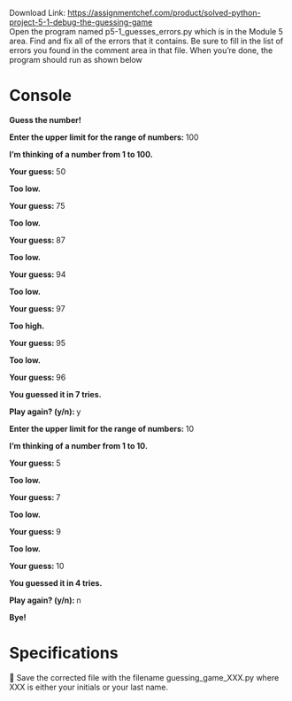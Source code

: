 Download Link: https://assignmentchef.com/product/solved-python-project-5-1-debug-the-guessing-game
<br>
Open the program named p5-1_guesses_errors.py which is in the Module 5 area. Find and fix all of the errors that it contains. Be sure to fill in the list of errors you found in the comment area in that file. When you’re done, the program should run as shown below

<h1>Console</h1>

<strong>Guess the number! </strong>

<strong> </strong>

<strong>Enter the upper limit for the range of numbers: </strong>100

<strong>I’m thinking of a number from 1 to 100. </strong>

<strong> </strong>

<strong>Your guess: </strong>50

<strong>Too low. </strong>

<strong>Your guess: </strong>75

<strong>Too low. </strong>

<strong>Your guess: </strong>87

<strong>Too low. </strong>

<strong>Your guess: </strong>94

<strong>Too low. </strong>

<strong>Your guess: </strong>97

<strong>Too high. </strong>

<strong>Your guess: </strong>95

<strong>Too low. </strong>

<strong>Your guess: </strong>96

<strong>You guessed it in 7 tries. </strong>

<strong> </strong>

<strong>Play again? (y/n): </strong>y

<strong> </strong>

<strong>Enter the upper limit for the range of numbers: </strong>10

<strong>I’m thinking of a number from 1 to 10. </strong>

<strong> </strong>

<strong>Your guess: </strong>5

<strong>Too low. </strong>

<strong>Your guess: </strong>7

<strong>Too low. </strong>

<strong>Your guess: </strong>9

<strong>Too low. </strong>

<strong>Your guess: </strong>10

<strong>You guessed it in 4 tries. </strong>

<strong> </strong>

<strong>Play again? (y/n): </strong>n

<strong> Bye! </strong>

<h1>Specifications</h1>

    Save the corrected file with the filename guessing_game_XXX.py where XXX is either your initials or your last name.